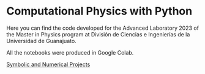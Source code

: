 # Computational Physics with Python

Here you can find the code developed for the Advanced Laboratory 2023 of the Master in Physics program at División de Ciencias e Ingenierías de la Universidad de Guanajuato.

All the notebooks were produced in Google Colab.

[Symbolic and Numerical Projects](https://github.com/Vaquera-Araujo/LabAv2023/blob/main/Symbolic%20and%20Numerical%20Projects/readme.md)
